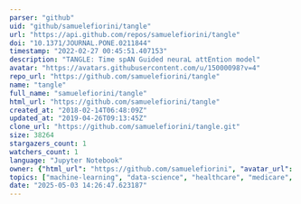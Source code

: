 ```yaml
---
parser: "github"
uid: "github/samuelefiorini/tangle"
url: "https://api.github.com/repos/samuelefiorini/tangle"
doi: "10.1371/JOURNAL.PONE.0211844"
timestamp: "2022-02-27 00:45:51.407153"
description: "TANGLE: Time spAN Guided neuraL attEntion model"
avatar: "https://avatars.githubusercontent.com/u/15000098?v=4"
repo_url: "https://github.com/samuelefiorini/tangle"
name: "tangle"
full_name: "samuelefiorini/tangle"
html_url: "https://github.com/samuelefiorini/tangle"
created_at: "2018-02-14T06:48:09Z"
updated_at: "2019-04-26T09:13:45Z"
clone_url: "https://github.com/samuelefiorini/tangle.git"
size: 38264
stargazers_count: 1
watchers_count: 1
language: "Jupyter Notebook"
owner: {"html_url": "https://github.com/samuelefiorini", "avatar_url": "https://avatars.githubusercontent.com/u/15000098?v=4", "login": "samuelefiorini", "type": "User"}
topics: ["machine-learning", "data-science", "healthcare", "medicare", "pharmaceuticals", "australia"]
date: "2025-05-03 14:26:47.623187"
---
```

